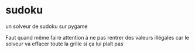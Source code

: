 # sudoku
un solveur de sudoku sur pygame

Faut quand même faire attention à ne pas rentrer des valeurs
illégales car le solveur va effacer toute la grille si ça lui
plaît pas
